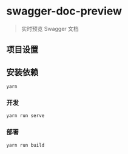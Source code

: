 # swagger-doc-preview

> 实时预览 Swagger 文档

## 项目设置

## 安装依赖

```
yarn
```

### 开发
```
yarn run serve
```

### 部署
```
yarn run build
```
